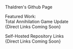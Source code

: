 Thaldren's Github Page

Featured Work:\
Total Annihilation Game Update\
{Direct Links Coming Soon}

Self-Hosted Repository Links\
{Direct Links Coming Soon}
